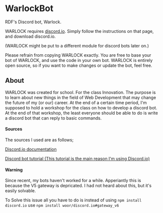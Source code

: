 # WarlockBot
RDF's Discord bot, Warlock.

WARLOCK requires [discord.io](https://izy521.gitbooks.io/discord-io/content/).
Simply follow the instructions on that page, and download discord.io.

(WARLOCK might be put to a different module for discord bots later on.)

Please refrain from copying WARLOCK exactly. You are free to base your bot of WARLOCK, and use the code in your own bot. WARLOCK is entirely open source, so if you want to make changes or update the bot, feel free.

## About
WARLOCK was created for school. For the class Innovation. The purpose is to learn about new things in the field of Web Development that may change the future of my (or our) career.
At the end of a certain time period, I'm supposed to hold a workshop for the class on how to develop a discord bot. At the end of that workshop, the least everyone should be able to do is write a discord bot that can reply to basic commands.

#### Sources
The sources I used are as follows;

[Discord.io documentation](https://izy521.gitbooks.io/discord-io/content/)

[Discord bot tutorial (This tutorial is the main reason I'm using Discord.io)](https://medium.com/@renesansz/tutorial-creating-a-simple-discord-bot-9465a2764dc0)

#### Warning

Since recent, my bots haven't worked for a while. Apperiantly this is because the V5 gateway is depricated. I had not heard about this, but it's easily solvable.

To Solve this issue all you have to do is instead of using `npm install discord.io` use `npm install woor/discord.io#gateway_v6`